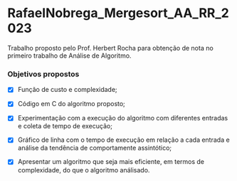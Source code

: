 
# RafaelNobrega_Mergesort_AA_RR_2023

Trabalho proposto pelo Prof. Herbert Rocha para obtenção de nota no primeiro trabalho de Análise de Algoritmo.

### Objetivos propostos

- [x] Função de custo e complexidade;
- [x] Código em C do algoritmo proposto;
- [x] Experimentação com a execução do algoritmo com diferentes     entradas e coleta de tempo de execução;
- [x] Gráfico de linha com o tempo de execução em relação a cada entrada e análise da tendência de comportamente assintótico;
- [x] Apresentar um algoritmo que seja mais eficiente, em termos de complexidade, do que o algoritmo análisado.


